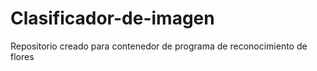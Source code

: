 # Clasificador-de-imagen
Repositorio creado para contenedor de programa de reconocimiento de flores

